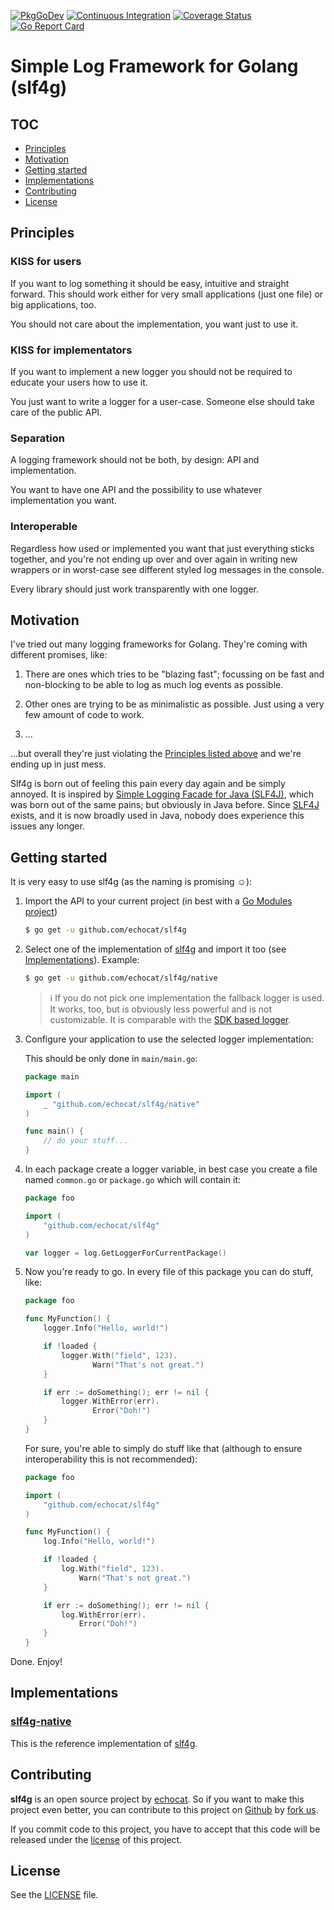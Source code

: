 [![PkgGoDev](https://pkg.go.dev/badge/github.com/echocat/slf4g)](https://pkg.go.dev/github.com/echocat/slf4g)
[![Continuous Integration](https://github.com/echocat/slf4g/workflows/Continuous%20Integration/badge.svg)](https://github.com/echocat/slf4g/actions?query=workflow%3A%22Continuous+Integration%22)
[![Coverage Status](https://coveralls.io/repos/github/echocat/slf4g/badge.svg?branch=main)](https://coveralls.io/github/echocat/slf4g?branch=main)
[![Go Report Card](https://goreportcard.com/badge/github.com/echocat/slf4g)](https://goreportcard.com/report/github.com/echocat/slf4g)

# Simple Log Framework for Golang (slf4g)

## TOC

* [Principles](#principles)
* [Motivation](#motivation)
* [Getting started](#getting-started)
* [Implementations](#implementations)
* [Contributing](#contributing)
* [License](#license)

## Principles

### KISS for users

If you want to log something it should be easy, intuitive and straight forward. This should work either for very small applications (just one file) or big applications, too.

You should not care about the implementation, you want just to use it.

### KISS for implementators

If you want to implement a new logger you should not be required to educate your users how to use it.

You just want to write a logger for a user-case. Someone else should take care of the public API.

### Separation

A logging framework should not be both, by design: API and implementation.

You want to have one API and the possibility to use whatever implementation you want.

### Interoperable

Regardless how used or implemented you want that just everything sticks together, and you're not ending up over and over again in writing new wrappers or in worst-case see different styled log messages in the console.

Every library should just work transparently with one logger.

## Motivation

I've tried out many logging frameworks for Golang. They're coming with different promises, like:

1. There are ones which tries to be "blazing fast"; focussing on be fast and non-blocking to be able to log as much log events as possible.

2. Other ones are trying to be as minimalistic as possible. Just using a very few amount of code to work.

3. ...

...but overall they're just violating the [Principles listed above](#principles) and we're ending up in just mess.

Slf4g is born out of feeling this pain every day again and be simply annoyed. It is inspired by [Simple Logging Facade for Java (SLF4J)](http://www.slf4j.org/), which was born out of the same pains; but obviously in Java before. Since [SLF4J](http://www.slf4j.org/) exists, and it is now broadly used in Java, nobody does experience this issues any longer.

## Getting started

It is very easy to use slf4g (as the naming is promising ☺️):

1. Import the API to your current project (in best with a [Go Modules project](https://blog.golang.org/using-go-modules))
    ```bash
    $ go get -u github.com/echocat/slf4g
    ```

2. Select one of the implementation of [slf4g](https://github.com/echocat/slf4g) and import it too (see [Implementations](#implementations)). Example:

    ```bash
    $ go get -u github.com/echocat/slf4g/native
    ```

   > ℹ️ If you do not pick one implementation the fallback logger is used. It works, too, but is obviously less powerful and is not customizable. It is comparable with the [SDK based logger](https://pkg.go.dev/log).

3. Configure your application to use the selected logger implementation:

   This should be only done in `main/main.go`:

    ```go
    package main
   
    import (
    	_ "github.com/echocat/slf4g/native"
    )
   
    func main() {
    	// do your stuff...
    }
    ```

4. In each package create a logger variable, in best case you create a file named `common.go` or `package.go` which will contain it:

    ```go
    package foo
   
    import (
    	"github.com/echocat/slf4g"
    )
   
    var logger = log.GetLoggerForCurrentPackage()
    ```

5. Now you're ready to go. In every file of this package you can do stuff, like:

    ```go
    package foo
   
    func MyFunction() {
    	logger.Info("Hello, world!")

    	if !loaded {
    		logger.With("field", 123).
    		       Warn("That's not great.")
    	}

    	if err := doSomething(); err != nil {
    		logger.WithError(err).
    		       Error("Doh!")
    	}
    }
    ```

   For sure, you're able to simply do stuff like that (although to ensure interoperability this is not recommended):

    ```go
    package foo
    
    import (
    	"github.com/echocat/slf4g"
    )
    
    func MyFunction() {
    	log.Info("Hello, world!")
    
    	if !loaded {
    		log.With("field", 123).
    		    Warn("That's not great.")
    	}

    	if err := doSomething(); err != nil {
    		log.WithError(err).
    		    Error("Doh!")
    	}
    }
    ```

Done. Enjoy!

## Implementations

### [slf4g-native](native)

This is the reference implementation of [slf4g](https://github.com/echocat/slf4g).

## Contributing

**slf4g** is an open source project by [echocat](https://echocat.org). So if you want to make this project even better, you can contribute to this project on [Github](https://github.com/echocat/slf4g) by [fork us](https://github.com/echocat/slf4g/fork).

If you commit code to this project, you have to accept that this code will be released under the [license](#license) of this project.

## License

See the [LICENSE](LICENSE) file.
